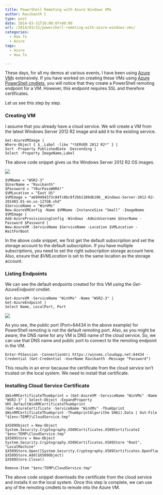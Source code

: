 ```yaml
---
title: PowerShell Remoting with Azure Windows VMs
author: Ravikanth C
type: post
date: 2014-03-31T16:00:07+00:00
url: /2014/03/31/powershell-remoting-with-azure-windows-vms/
categories:
  - How To
  - Azure
tags:
  - Azure
  - How To

---
```

These days, for all my demos at various events, I have been using [Azure VM][1]s extensively. If you have worked on creating these VMs using [Azure PowerShell cmdlets][2], you will notice that they create a PowerShell remoting endpoint for a VM. However, this endpoint requires SSL and therefore certificates.

Let us see this step by step.

### Creating VM

I assume that you already have a cloud service. We will create a VM from the latest Windows Server 2012 R2 image and add it to the existing service.

```
Get-AzureVMImage |
Where-Object { $_.Label -like "*SERVER 2012 R2*" } |
Sort -Property PublishedDate -Descending |
Select -Property ImageName,Label
```

The above code snippet gives us the Windows Server 2012 R2 OS images.

![](/images/azurevm1.png)

```
$VMName = "WSR2-3"
$UserName = "Ravikanth"
$Password = "Y0urPassW0Rd!"
$VMLocation = "East US"
$VMImage = "a699494373c04fc0bc8f2bb1389d6106__Windows-Server-2012-R2-201403.01-en.us-127GB.vhd"
$ServiceName = "WinVMs"
New-AzureVMConfig -Name $VMName -InstanceSize "Small" -ImageName $VMImage |
Add-AzureProvisioningConfig -Windows -AdminUsername $UserName -Password $Password |
New-AzureVM -ServiceName $ServiceName -Location $VMLocation -WaitForBoot
```

In the above code snippet, we first get the default subscription and set the storage account to the default subscription. If you have multiple subscriptions, you need to set the right subscription storage account here. Also, ensure that <em>$VMLocation</em> is set to the same location as the storage account.

### Listing Endpoints

We can see the default endpoints created for this VM using the <em>Get-AzureEndpoint</em> cmdlet.

```
Get-AzureVM -ServiceName "WinVMs" -Name "WSR2-3" |
Get-AzureEndpoint |
Select Name, LocalPort, Port
```

![](/images/azurevm2.png)

As you see, the public port (Port=64434 in the above example) for PowerShell remoting is not the default remoting port. Also, as you might be aware, the DNS name for any VM is DNS name of the cloud service. So, we can use that DNS name and public port to connect to the remoting endpoint in the VM.

```
Enter-PSSession -ConnectionUri https://winvms.cloudapp.net:64434 -Credential (Get-Credential -UserName Ravikanth -Message "Password")
```

This results in an error because the certificate from the cloud service isn&#8217;t trusted on the local system. We need to install that certificate.

### Installing Cloud Service Certificate

```
$WinRMCertificateThumbprint = (Get-AzureVM -ServiceName "WinVMs" -Name "WSR2-3" | Select-Object -ExpandProperty VM).DefaultWinRMCertificateThumbprint
(Get-AzureCertificate -ServiceName "WinVMs" -Thumbprint $WinRMCertificateThumbprint -ThumbprintAlgorithm SHA1).Data | Out-File "${env:TEMP}\CloudService.tmp"

$X509Object = New-Object System.Security.Cryptography.X509Certificates.X509Certificate2 "$env:TEMP\CloudService.tmp"
$X509Store = New-Object System.Security.Cryptography.X509Certificates.X509Store "Root", "LocalMachine"
$X509Store.Open([System.Security.Cryptography.X509Certificates.OpenFlags]::ReadWrite)
$X509Store.Add($X509Object)
$X509Store.Close()

Remove-Item "$env:TEMP\CloudService.tmp"
```

The above code snippet downloads the certificate from the cloud service and installs it on the local system. Once this step is complete, we can use any of the remoting cmdlets to remote into the Azure VM.


[1]: http://www.windowsazure.com/en-us/solutions/infrastructure/
[2]: http://msdn.microsoft.com/en-us/library/windowsazure/jj156055.aspx
